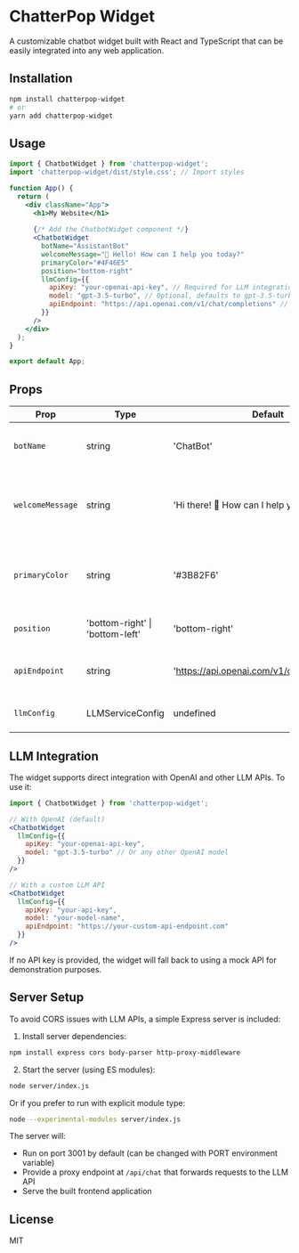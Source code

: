 
# ChatterPop Widget

A customizable chatbot widget built with React and TypeScript that can be easily integrated into any web application.

## Installation

```bash
npm install chatterpop-widget
# or
yarn add chatterpop-widget
```

## Usage

```jsx
import { ChatbotWidget } from 'chatterpop-widget';
import 'chatterpop-widget/dist/style.css'; // Import styles

function App() {
  return (
    <div className="App">
      <h1>My Website</h1>
      
      {/* Add the ChatbotWidget component */}
      <ChatbotWidget 
        botName="AssistantBot"
        welcomeMessage="👋 Hello! How can I help you today?"
        primaryColor="#4F46E5"
        position="bottom-right"
        llmConfig={{
          apiKey: "your-openai-api-key", // Required for LLM integration
          model: "gpt-3.5-turbo", // Optional, defaults to gpt-3.5-turbo
          apiEndpoint: "https://api.openai.com/v1/chat/completions" // Optional, defaults to OpenAI
        }}
      />
    </div>
  );
}

export default App;
```

## Props

| Prop | Type | Default | Description |
|------|------|---------|-------------|
| `botName` | string | 'ChatBot' | The name of the chatbot displayed in the header |
| `welcomeMessage` | string | 'Hi there! 👋 How can I help you today?' | The welcome message displayed when the chat is first opened |
| `primaryColor` | string | '#3B82F6' | The primary color used for the chat button and user messages |
| `position` | 'bottom-right' \| 'bottom-left' | 'bottom-right' | Position of the chat widget |
| `apiEndpoint` | string | 'https://api.openai.com/v1/chat/completions' | API endpoint for the chatbot backend |
| `llmConfig` | LLMServiceConfig | undefined | Configuration for the LLM service |

## LLM Integration

The widget supports direct integration with OpenAI and other LLM APIs. To use it:

```jsx
import { ChatbotWidget } from 'chatterpop-widget';

// With OpenAI (default)
<ChatbotWidget 
  llmConfig={{
    apiKey: "your-openai-api-key",
    model: "gpt-3.5-turbo" // Or any other OpenAI model
  }}
/>

// With a custom LLM API
<ChatbotWidget 
  llmConfig={{
    apiKey: "your-api-key",
    model: "your-model-name",
    apiEndpoint: "https://your-custom-api-endpoint.com"
  }}
/>
```

If no API key is provided, the widget will fall back to using a mock API for demonstration purposes.

## Server Setup

To avoid CORS issues with LLM APIs, a simple Express server is included:

1. Install server dependencies:
```bash
npm install express cors body-parser http-proxy-middleware
```

2. Start the server (using ES modules):
```bash
node server/index.js
```

Or if you prefer to run with explicit module type:
```bash
node --experimental-modules server/index.js
```

The server will:
- Run on port 3001 by default (can be changed with PORT environment variable)
- Provide a proxy endpoint at `/api/chat` that forwards requests to the LLM API
- Serve the built frontend application

## License

MIT
